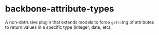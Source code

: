 # backbone-attribute-types
A non-obtrusive plugin that extends models to force `get()`ing of attributes to return values in a specific type (integer, date, etc).
